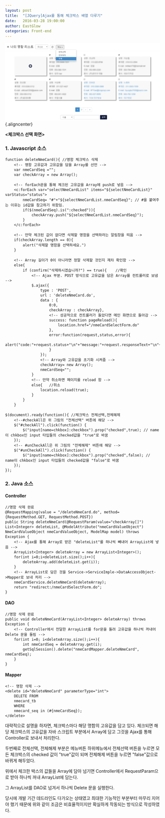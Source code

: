 ```yaml
---
layout: post
title:  "[JQuery]Ajax를 통해 체크박스 배열 다루기"
date:   2016-03-28 19:00:00
author: EastGlow
categories: Front-end
---
```



![](/assets/post/image1.png) {.aligncenter}

**<체크박스 선택 화면>**

### 1. Javascript 소스
```
function deleteNmeCard(){ //명함 체크박스 삭제
    <!-- 명함 고유값과 고유값을 담을 Array를 선언 -->    
    var nmeCardSeq ="";
    var checkArray = new Array();  
    
    <!-- forEach문을 통해 체크된 고유값을 Array에 push로 넣음 -->
    <c:forEach var="selectNmeCardList" items="${selectNmeCardList}" varStatus="status">
        nmeCardSeq= "#"+"${selectNmeCardList.nmeCardSeq}"; // #을 붙여주는 이유는 id값을 참고하기 위함임.
        if($(nmeCardSeq).is(":checked")){
            checkArray.push("${selectNmeCardList.nmeCardSeq}");            
        }
    </c:forEach>
 
    <!-- 만약 체크된 값이 없다면 삭제할 명함을 선택하라는 알림창을 띄움 -->
    if(checkArray.length == 0){
        alert("삭제할 명함을 선택하세요.")
    }
 
    <!-- Array 길이가 0이 아니라면 정말 삭제할 것인지 재차 확인함 -->
    else{
        if (confirm("삭제하시겠습니까?") == true){    //확인
            <!-- Ajax 부분. POST 방식으로 고유값을 담은 Array를 컨트롤러로 보냄 -->
            $.ajax({
                type : 'POST',
                url : 'deleteNmeCard.do',
                data : {  
                    0:0,
                    checkArray : checkArray},
                    <!-- 성공적으로 컨트롤러가 돌았다면 메인 화면으로 돌아감 -->
                    success: function pageReload(){
                        location.href="/nmeCardSelectForm.do"
                    },
                    error:function(request,status,error){
                        alert("code:"+request.status+"\n"+"message:"+request.responseText+"\n"+"error:"+error);
                    }
                });
                <!-- Array와 고유값을 초기화 시켜줌 -->
                checkArray= new Array();
                nmeCardSeq="";
            }
            <!-- 만약 취소하면 페이지를 reload 함 -->
            else{   //취소    
                location.reload(true);
            }
        }
    }        
            
$(document).ready(function(){ //체크박스 전체선택,전체해제
    <!--#checkAll은 위 그림의 "전체선택" 버튼에 해당 -->
    $("#checkAll").click(function() {
        $("input[name=chkbox]:checkbox").prop("checked",true); // name이 chkbox인 input 타입들의 checked값을 "true"로 바꿈
    });
    <!-- #unCheckAll은 위 그림의 "전체해제" 버튼에 해당 -->
    $("#unCheckAll").click(function() {
        $("input[name=chkbox]:checkbox").prop("checked",false); // name이 chkbox인 input 타입들의 checked값을 "false"로 바꿈
    });
});
```

### 2. Java 소스

#### Controller
```
//명함 삭제 완료
@RequestMapping(value = "/deleteNmeCard.do", method={RequestMethod.GET, RequestMethod.POST})
public String deleteNmeCard(@RequestParam(value="checkArray[]") List<Integer> deleteList, @ModelAttribute("nmeCardValueObject") NmeCardValueObject nmeCardValueObject, ModelMap model) throws Exception {
    <!-- Ajax를 통해 Array로 받은 "deleteList"를 하나씩 빼내어 ArrayList에 넣음 -->
    ArrayList<Integer> deleteArray = new ArrayList<Integer>();
    for(int i=0;i<deleteList.size();i++){
        deleteArray.add(deleteList.get(i));
    }
    <!-- ArrayList로 담은 것을 Service->ServiceImple->DataAccessObject->Mapper로 보내 처리 -->
    nmeCardService.deleteNmeCard(deleteArray);
    return "redirect:/nmeCardSelectForm.do";
}
```

#### DAO
```
//명함 삭제 완료
public void deleteNmeCard(ArrayList<Integer> deleteArray) throws Exception {
    <!-- Controller에서 전달한 ArrayList를 for문을 돌려 고유값을 하나씩 꺼내어 Delete 문을 돌림 -->
    for(int i=0; i<deleteArray.size();i++){
        int nmeCardSeq = deleteArray.get(i);
        getSqlSession().delete("nmeCardMapper.deleteNmeCard", nmeCardSeq);
    }
}
```

#### Mapper
```
<!-- 명함 삭제 -->
<delete id="deleteNmeCard" parameterType="int">
    DELETE FROM
    nmecard_tb
    WHERE
    nmecard_seq in (#{nmeCardSeq});
</delete>
```


대략적으로 설명을 하자면, 체크박스마다 해당 명함의 고유값을 담고 있다. 체크되면 해당 체크박스의 고유값을 자바 스크립트 부분에서 Array에 담고 그것을 Ajax를 통해 Controller로 보내서 처리한다.

두번째로 전체선택, 전체해제 부분은 메뉴버튼 하위메뉴에서 전체선택 버튼을 누르면 모든 체크박스의 checked 값이 "true"값이 되며 전체해제 버튼을 누르면 "false"값으로 바뀌게 해두었다.

위에서 체크한 박스의 값들을 Array에 담아 넘기면 Controller에서 RequestParam으로 받아 하나씩 꺼내 ArrayList에 담는다.

그 ArrayList를 DAO로 넘겨서 하나씩 Delete 문을 실행한다.

당시에 개발 기간 데드라인도 다가오는 상태였고 최대한 기능적인 부분부터 마무리 지어야 했기 때문에 위와 같이 조금은 비효율적이지만 확실하게 작동되는 방식으로 작성하였다.
